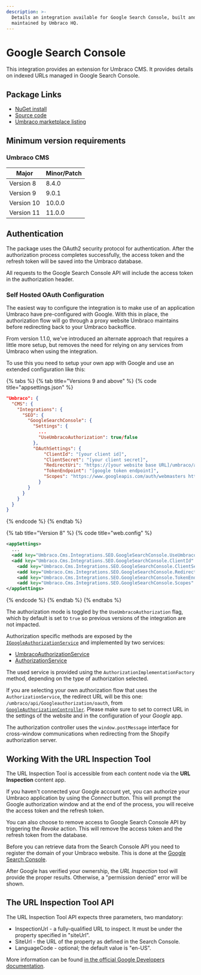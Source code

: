 ```yaml
---
description: >-
  Details an integration available for Google Search Console, built and
  maintained by Umbraco HQ.
---
```


# Google Search Console

This integration provides an extension for Umbraco CMS. It provides details on indexed URLs managed in Google Search Console.

## Package Links

* [NuGet install](https://www.nuget.org/packages/Umbraco.Cms.Integrations.SEO.GoogleSearchConsole.URLInspectionTool)
* [Source code](https://github.com/umbraco/Umbraco.Cms.Integrations/tree/main/src/Umbraco.Cms.Integrations.SEO.GoogleSearchConsole.UrlInspectionTool)
* [Umbraco marketplace listing](https://marketplace.umbraco.com/package/umbraco.cms.integrations.seo.googlesearchconsole.urlinspectiontool)

## Minimum version requirements

### Umbraco CMS

| Major      | Minor/Patch |
| ---------- | ----------- |
| Version 8  | 8.4.0       |
| Version 9  | 9.0.1       |
| Version 10 | 10.0.0      |
| Version 11 | 11.0.0      |

## Authentication

The package uses the OAuth2 security protocol for authentication. After the authorization process completes successfully, the access token and the refresh token will be saved into the Umbraco database.

All requests to the Google Search Console API will include the access token in the authorization header.

### Self Hosted OAuth Configuration
The easiest way to configure the integration is to make use of an application Umbraco have pre-configured with Google.  With this in place, the authorization flow will go through a proxy website Umbraco maintains before redirecting back to your Umbraco backoffice.

From version 1.1.0, we've introduced an alternate approach that requires a little more setup, but removes the need for relying on any services from Umbraco when using the integration.

To use this you need to setup your own app with Google and use an extended configuration like this:

{% tabs %}
{% tab title="Versions 9 and above" %}
{% code title="appsettings.json" %}
```json
"Umbraco": {
  "CMS": {
    "Integrations": {
      "SEO": {
        "GoogleSearchConsole": {
          "Settings": {
            ...
            "UseUmbracoAuthorization": true/false
          },
          "OAuthSettings": {
              "ClientId": "[your client id]",
              "ClientSecret": "[your client secret]",
              "RedirectUri": "https://[your website base URL]/umbraco/api/googlesearchconsoleauthorization/oauth",
              "TokenEndpoint": "[google token endpoint]",
              "Scopes": "https://www.googleapis.com/auth/webmasters https://www.googleapis.com/auth/webmasters.readonly"
            }
        }
      }
    }
  }
}
```
{% endcode %}
{% endtab %}

{% tab title="Version 8" %}
{% code title="web.config" %}
```xml
<appSettings>
  ...
  <add key="Umbraco.Cms.Integrations.SEO.GoogleSearchConsole.UseUmbracoAuthorization" value="true/false" />
  <add key="Umbraco.Cms.Integrations.SEO.GoogleSearchConsole.ClientId" value="[your client id]" />
	<add key="Umbraco.Cms.Integrations.SEO.GoogleSearchConsole.ClientSecret" value="[your client secret]" />
	<add key="Umbraco.Cms.Integrations.SEO.GoogleSearchConsole.RedirectUri" value="https://[your website base URL]/umbraco/api/googlesearchconsoleauthorization/oauth" />
	<add key="Umbraco.Cms.Integrations.SEO.GoogleSearchConsole.TokenEndpoint" value="[google token endpoint]" />
	<add key="Umbraco.Cms.Integrations.SEO.GoogleSearchConsole.Scopes" value="https://www.googleapis.com/auth/webmasters https://www.googleapis.com/auth/webmasters.readonly" />
</appSettings>
```
{% endcode %}
{% endtab %}
{% endtabs %}

The authorization mode is toggled by the `UseUmbracoAuthorization` flag, which by default is set to `true` so previous versions of the integration are not impacted.

Authorization specific methods are exposed by the [`IGoogleAuthorizationService`](https://github.com/umbraco/Umbraco.Cms.Integrations/blob/main/src/Umbraco.Cms.Integrations.SEO.GoogleSearchConsole.UrlInspectionTool/Services/IGoogleAuthorizationService.cs) and implemented by two services:
- [UmbracoAuthorizationService](https://github.com/umbraco/Umbraco.Cms.Integrations/blob/main/src/Umbraco.Cms.Integrations.SEO.GoogleSearchConsole.UrlInspectionTool/Services/UmbracoAuthorizationService.cs)
- [AuthorizationService](https://github.com/umbraco/Umbraco.Cms.Integrations/blob/main/src/Umbraco.Cms.Integrations.SEO.GoogleSearchConsole.UrlInspectionTool/Services/AuthorizationService.cs)

The used service is provided using the `AuthorizationImplementationFactory` method, depending on the type of authorization selected.

If you are selecting your own authorization flow that uses the `AuthorizationService`, the redirect URL will be this one: `/umbraco/api/Googleauthorization/oauth`, from [`GoogleAuthorizationController`](https://github.com/umbraco/Umbraco.Cms.Integrations/blob/main/src/Umbraco.Cms.Integrations.SEO.GoogleSearchConsole.UrlInspectionTool/Controllers/GoogleSearchConsoleAuthorizationController.cs). Please make sure to set to correct URL in the settings of the website and in the configuration of your _Google_ app.

The authorization controller uses the `window.postMessage` interface for cross-window communications when redirecting from the Shopify authorization server.

## Working With the URL Inspection Tool

The URL Inspection Tool is accessible from each content node via the **URL Inspection** content app.

If you haven't connected your Google account yet, you can authorize your Umbraco application by using the _Connect_ button. This will prompt the Google authorization window and at the end of the process, you will receive the access token and the refresh token.

You can also choose to remove access to Google Search Console API by triggering the _Revoke_ action. This will remove the access token and the refresh token from the database.

Before you can retrieve data from the Search Console API you need to register the domain of your Umbraco website. This is done at the [Google Search Console](https://search.google.com/search-console).

After Google has verified your ownership, the _URL Inspection_ tool will provide the proper results. Otherwise, a "permission denied" error will be shown.

## The URL Inspection Tool API

The URL Inspection Tool API expects three parameters, two mandatory:

* InspectionUrl - a fully-qualified URL to inspect. It must be under the property specified in "siteUrl".
* SiteUrl - the URL of the property as defined in the Search Console.
* LanguageCode - optional; the default value is "en-US".

More information can be found [in the official Google Developers documentation](https://developers.google.com/webmaster-tools/v1/urlInspection.index/inspect).

